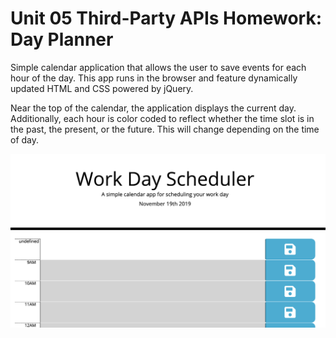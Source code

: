 # Unit 05 Third-Party APIs Homework: Day Planner


Simple calendar application that allows the user to save events for each hour of the day. This app runs in the browser and feature dynamically updated HTML and CSS powered by jQuery.



Near the top of the calendar, the application displays the current day. Additionally, each hour is color coded to reflect whether the time slot is in the past, the present, or the future. This will change depending on the time of day.



![day planner demo](./Assets/pic1.png)

